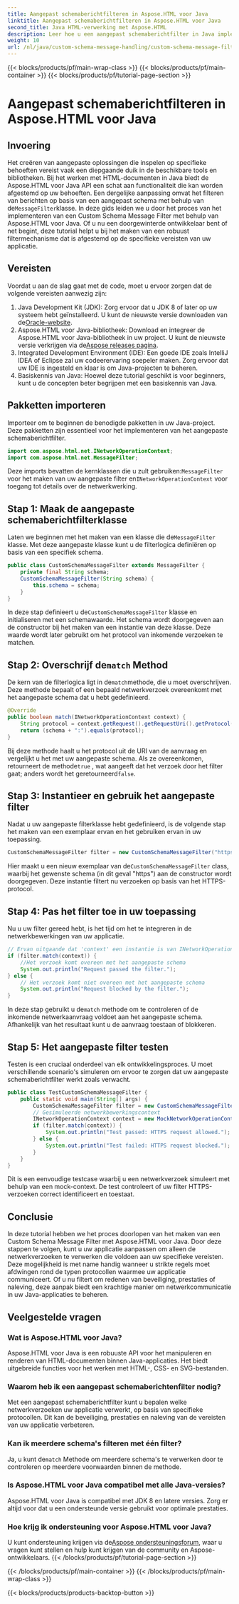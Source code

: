 ```yaml
---
title: Aangepast schemaberichtfilteren in Aspose.HTML voor Java
linktitle: Aangepast schemaberichtfilteren in Aspose.HTML voor Java
second_title: Java HTML-verwerking met Aspose.HTML
description: Leer hoe u een aangepast schemaberichtfilter in Java implementeert met Aspose.HTML. Volg onze stapsgewijze handleiding voor een veilige, op maat gemaakte applicatie-ervaring.
weight: 10
url: /nl/java/custom-schema-message-handling/custom-schema-message-filter/
---
```


{{< blocks/products/pf/main-wrap-class >}}
{{< blocks/products/pf/main-container >}}
{{< blocks/products/pf/tutorial-page-section >}}

# Aangepast schemaberichtfilteren in Aspose.HTML voor Java

## Invoering
 Het creëren van aangepaste oplossingen die inspelen op specifieke behoeften vereist vaak een diepgaande duik in de beschikbare tools en bibliotheken. Bij het werken met HTML-documenten in Java biedt de Aspose.HTML voor Java API een schat aan functionaliteit die kan worden afgestemd op uw behoeften. Een dergelijke aanpassing omvat het filteren van berichten op basis van een aangepast schema met behulp van de`MessageFilter`klasse. In deze gids leiden we u door het proces van het implementeren van een Custom Schema Message Filter met behulp van Aspose.HTML voor Java. Of u nu een doorgewinterde ontwikkelaar bent of net begint, deze tutorial helpt u bij het maken van een robuust filtermechanisme dat is afgestemd op de specifieke vereisten van uw applicatie.
## Vereisten
Voordat u aan de slag gaat met de code, moet u ervoor zorgen dat de volgende vereisten aanwezig zijn:
1.  Java Development Kit (JDK): Zorg ervoor dat u JDK 8 of later op uw systeem hebt geïnstalleerd. U kunt de nieuwste versie downloaden van de[Oracle-website](https://www.oracle.com/java/technologies/javase-jdk11-downloads.html).
2.  Aspose.HTML voor Java-bibliotheek: Download en integreer de Aspose.HTML voor Java-bibliotheek in uw project. U kunt de nieuwste versie verkrijgen via de[Aspose releases pagina](https://releases.aspose.com/html/java/).
3. Integrated Development Environment (IDE): Een goede IDE zoals IntelliJ IDEA of Eclipse zal uw codeerervaring soepeler maken. Zorg ervoor dat uw IDE is ingesteld en klaar is om Java-projecten te beheren.
4. Basiskennis van Java: Hoewel deze tutorial geschikt is voor beginners, kunt u de concepten beter begrijpen met een basiskennis van Java.
## Pakketten importeren
Importeer om te beginnen de benodigde pakketten in uw Java-project. Deze pakketten zijn essentieel voor het implementeren van het aangepaste schemaberichtfilter.
```java
import com.aspose.html.net.INetworkOperationContext;
import com.aspose.html.net.MessageFilter;
```
 Deze imports bevatten de kernklassen die u zult gebruiken:`MessageFilter` voor het maken van uw aangepaste filter en`INetworkOperationContext` voor toegang tot details over de netwerkwerking.
## Stap 1: Maak de aangepaste schemaberichtfilterklasse
 Laten we beginnen met het maken van een klasse die de`MessageFilter` klasse. Met deze aangepaste klasse kunt u de filterlogica definiëren op basis van een specifiek schema.
```java
public class CustomSchemaMessageFilter extends MessageFilter {
    private final String schema;
    CustomSchemaMessageFilter(String schema) {
        this.schema = schema;
    }
}
```
 In deze stap definieert u de`CustomSchemaMessageFilter` klasse en initialiseren met een schemawaarde. Het schema wordt doorgegeven aan de constructor bij het maken van een instantie van deze klasse. Deze waarde wordt later gebruikt om het protocol van inkomende verzoeken te matchen.
##  Stap 2: Overschrijf de`match` Method
 De kern van de filterlogica ligt in de`match`methode, die u moet overschrijven. Deze methode bepaalt of een bepaald netwerkverzoek overeenkomt met het aangepaste schema dat u hebt gedefinieerd.
```java
@Override
public boolean match(INetworkOperationContext context) {
    String protocol = context.getRequest().getRequestUri().getProtocol();
    return (schema + ":").equals(protocol);
}
```
 Bij deze methode haalt u het protocol uit de URI van de aanvraag en vergelijkt u het met uw aangepaste schema. Als ze overeenkomen, retourneert de methode`true` , wat aangeeft dat het verzoek door het filter gaat; anders wordt het geretourneerd`false`.
## Stap 3: Instantieer en gebruik het aangepaste filter
Nadat u uw aangepaste filterklasse hebt gedefinieerd, is de volgende stap het maken van een exemplaar ervan en het gebruiken ervan in uw toepassing.
```java
CustomSchemaMessageFilter filter = new CustomSchemaMessageFilter("https");
```
 Hier maakt u een nieuw exemplaar van de`CustomSchemaMessageFilter` class, waarbij het gewenste schema (in dit geval "https") aan de constructor wordt doorgegeven. Deze instantie filtert nu verzoeken op basis van het HTTPS-protocol.
## Stap 4: Pas het filter toe in uw toepassing
Nu u uw filter gereed hebt, is het tijd om het te integreren in de netwerkbewerkingen van uw applicatie.
```java
// Ervan uitgaande dat 'context' een instantie is van INetworkOperationContext
if (filter.match(context)) {
    //Het verzoek komt overeen met het aangepaste schema
    System.out.println("Request passed the filter.");
} else {
    // Het verzoek komt niet overeen met het aangepaste schema
    System.out.println("Request blocked by the filter.");
}
```
 In deze stap gebruikt u de`match` methode om te controleren of de inkomende netwerkaanvraag voldoet aan het aangepaste schema. Afhankelijk van het resultaat kunt u de aanvraag toestaan of blokkeren.
## Stap 5: Het aangepaste filter testen
Testen is een cruciaal onderdeel van elk ontwikkelingsproces. U moet verschillende scenario's simuleren om ervoor te zorgen dat uw aangepaste schemaberichtfilter werkt zoals verwacht.
```java
public class TestCustomSchemaMessageFilter {
    public static void main(String[] args) {
        CustomSchemaMessageFilter filter = new CustomSchemaMessageFilter("https");
        // Gesimuleerde netwerkbewerkingscontext
        INetworkOperationContext context = new MockNetworkOperationContext("https");
        if (filter.match(context)) {
            System.out.println("Test passed: HTTPS request allowed.");
        } else {
            System.out.println("Test failed: HTTPS request blocked.");
        }
    }
}
```
Dit is een eenvoudige testcase waarbij u een netwerkverzoek simuleert met behulp van een mock-context. De test controleert of uw filter HTTPS-verzoeken correct identificeert en toestaat.
## Conclusie
In deze tutorial hebben we het proces doorlopen van het maken van een Custom Schema Message Filter met Aspose.HTML voor Java. Door deze stappen te volgen, kunt u uw applicatie aanpassen om alleen de netwerkverzoeken te verwerken die voldoen aan uw specifieke vereisten. Deze mogelijkheid is met name handig wanneer u strikte regels moet afdwingen rond de typen protocollen waarmee uw applicatie communiceert. Of u nu filtert om redenen van beveiliging, prestaties of naleving, deze aanpak biedt een krachtige manier om netwerkcommunicatie in uw Java-applicaties te beheren.
## Veelgestelde vragen
### Wat is Aspose.HTML voor Java?
Aspose.HTML voor Java is een robuuste API voor het manipuleren en renderen van HTML-documenten binnen Java-applicaties. Het biedt uitgebreide functies voor het werken met HTML-, CSS- en SVG-bestanden.
### Waarom heb ik een aangepast schemaberichtenfilter nodig?
Met een aangepast schemaberichtfilter kunt u bepalen welke netwerkverzoeken uw applicatie verwerkt, op basis van specifieke protocollen. Dit kan de beveiliging, prestaties en naleving van de vereisten van uw applicatie verbeteren.
### Kan ik meerdere schema's filteren met één filter?
 Ja, u kunt de`match` Methode om meerdere schema's te verwerken door te controleren op meerdere voorwaarden binnen de methode.
### Is Aspose.HTML voor Java compatibel met alle Java-versies?
Aspose.HTML voor Java is compatibel met JDK 8 en latere versies. Zorg er altijd voor dat u een ondersteunde versie gebruikt voor optimale prestaties.
### Hoe krijg ik ondersteuning voor Aspose.HTML voor Java?
 U kunt ondersteuning krijgen via de[Aspose ondersteuningsforum](https://forum.aspose.com/c/html/29), waar u vragen kunt stellen en hulp kunt krijgen van de community en Aspose-ontwikkelaars.
{{< /blocks/products/pf/tutorial-page-section >}}

{{< /blocks/products/pf/main-container >}}
{{< /blocks/products/pf/main-wrap-class >}}

{{< blocks/products/products-backtop-button >}}
